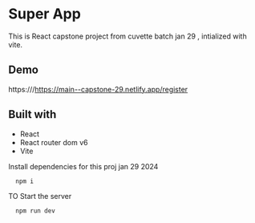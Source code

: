 
# Super App

 This is React capstone project from cuvette  batch jan 29 , intialized with vite.


## Demo

https:///https://main--capstone-29.netlify.app/register





## Built with

* React
* React router dom v6
* Vite





Install dependencies for this proj jan 29  2024

```bash
  npm i
```

 TO Start the server

```bash
  npm run dev
```

